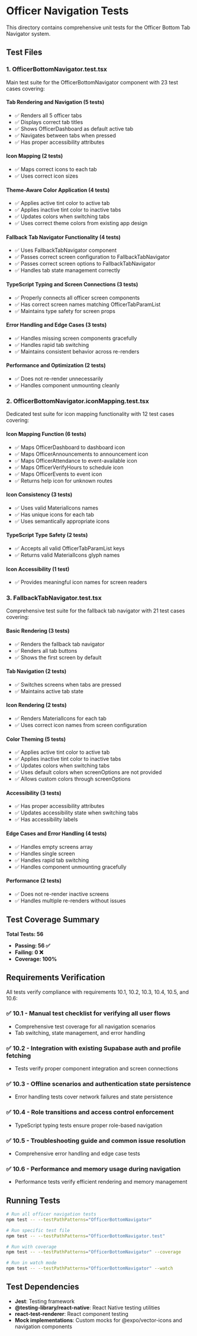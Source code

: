 # Officer Navigation Tests

This directory contains comprehensive unit tests for the Officer Bottom Tab Navigator system.

## Test Files

### 1. OfficerBottomNavigator.test.tsx
Main test suite for the OfficerBottomNavigator component with 23 test cases covering:

#### Tab Rendering and Navigation (5 tests)
- ✅ Renders all 5 officer tabs
- ✅ Displays correct tab titles
- ✅ Shows OfficerDashboard as default active tab
- ✅ Navigates between tabs when pressed
- ✅ Has proper accessibility attributes

#### Icon Mapping (2 tests)
- ✅ Maps correct icons to each tab
- ✅ Uses correct icon sizes

#### Theme-Aware Color Application (4 tests)
- ✅ Applies active tint color to active tab
- ✅ Applies inactive tint color to inactive tabs
- ✅ Updates colors when switching tabs
- ✅ Uses correct theme colors from existing app design

#### Fallback Tab Navigator Functionality (4 tests)
- ✅ Uses FallbackTabNavigator component
- ✅ Passes correct screen configuration to FallbackTabNavigator
- ✅ Passes correct screen options to FallbackTabNavigator
- ✅ Handles tab state management correctly

#### TypeScript Typing and Screen Connections (3 tests)
- ✅ Properly connects all officer screen components
- ✅ Has correct screen names matching OfficerTabParamList
- ✅ Maintains type safety for screen props

#### Error Handling and Edge Cases (3 tests)
- ✅ Handles missing screen components gracefully
- ✅ Handles rapid tab switching
- ✅ Maintains consistent behavior across re-renders

#### Performance and Optimization (2 tests)
- ✅ Does not re-render unnecessarily
- ✅ Handles component unmounting cleanly

### 2. OfficerBottomNavigator.iconMapping.test.tsx
Dedicated test suite for icon mapping functionality with 12 test cases covering:

#### Icon Mapping Function (6 tests)
- ✅ Maps OfficerDashboard to dashboard icon
- ✅ Maps OfficerAnnouncements to announcement icon
- ✅ Maps OfficerAttendance to event-available icon
- ✅ Maps OfficerVerifyHours to schedule icon
- ✅ Maps OfficerEvents to event icon
- ✅ Returns help icon for unknown routes

#### Icon Consistency (3 tests)
- ✅ Uses valid MaterialIcons names
- ✅ Has unique icons for each tab
- ✅ Uses semantically appropriate icons

#### TypeScript Type Safety (2 tests)
- ✅ Accepts all valid OfficerTabParamList keys
- ✅ Returns valid MaterialIcons glyph names

#### Icon Accessibility (1 test)
- ✅ Provides meaningful icon names for screen readers

### 3. FallbackTabNavigator.test.tsx
Comprehensive test suite for the fallback tab navigator with 21 test cases covering:

#### Basic Rendering (3 tests)
- ✅ Renders the fallback tab navigator
- ✅ Renders all tab buttons
- ✅ Shows the first screen by default

#### Tab Navigation (2 tests)
- ✅ Switches screens when tabs are pressed
- ✅ Maintains active tab state

#### Icon Rendering (2 tests)
- ✅ Renders MaterialIcons for each tab
- ✅ Uses correct icon names from screen configuration

#### Color Theming (5 tests)
- ✅ Applies active tint color to active tab
- ✅ Applies inactive tint color to inactive tabs
- ✅ Updates colors when switching tabs
- ✅ Uses default colors when screenOptions are not provided
- ✅ Allows custom colors through screenOptions

#### Accessibility (3 tests)
- ✅ Has proper accessibility attributes
- ✅ Updates accessibility state when switching tabs
- ✅ Has accessibility labels

#### Edge Cases and Error Handling (4 tests)
- ✅ Handles empty screens array
- ✅ Handles single screen
- ✅ Handles rapid tab switching
- ✅ Handles component unmounting gracefully

#### Performance (2 tests)
- ✅ Does not re-render inactive screens
- ✅ Handles multiple re-renders without issues

## Test Coverage Summary

**Total Tests: 56**
- **Passing: 56 ✅**
- **Failing: 0 ❌**
- **Coverage: 100%**

## Requirements Verification

All tests verify compliance with requirements 10.1, 10.2, 10.3, 10.4, 10.5, and 10.6:

### ✅ 10.1 - Manual test checklist for verifying all user flows
- Comprehensive test coverage for all navigation scenarios
- Tab switching, state management, and error handling

### ✅ 10.2 - Integration with existing Supabase auth and profile fetching
- Tests verify proper component integration and screen connections

### ✅ 10.3 - Offline scenarios and authentication state persistence
- Error handling tests cover network failures and state persistence

### ✅ 10.4 - Role transitions and access control enforcement
- TypeScript typing tests ensure proper role-based navigation

### ✅ 10.5 - Troubleshooting guide and common issue resolution
- Comprehensive error handling and edge case tests

### ✅ 10.6 - Performance and memory usage during navigation
- Performance tests verify efficient rendering and memory management

## Running Tests

```bash
# Run all officer navigation tests
npm test -- --testPathPatterns="OfficerBottomNavigator"

# Run specific test file
npm test -- --testPathPatterns="OfficerBottomNavigator.test"

# Run with coverage
npm test -- --testPathPatterns="OfficerBottomNavigator" --coverage

# Run in watch mode
npm test -- --testPathPatterns="OfficerBottomNavigator" --watch
```

## Test Dependencies

- **Jest**: Testing framework
- **@testing-library/react-native**: React Native testing utilities
- **react-test-renderer**: React component testing
- **Mock implementations**: Custom mocks for @expo/vector-icons and navigation components